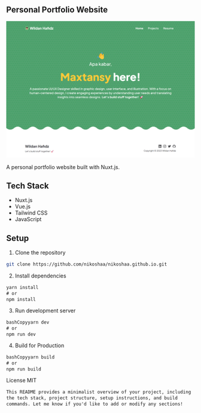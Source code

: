 ## Personal Portfolio Website

![Portfolio Preview](/assets/ss.png)

A personal portfolio website built with Nuxt.js.

## Tech Stack

- Nuxt.js
- Vue.js
- Tailwind CSS
- JavaScript

## Setup

1. Clone the repository
```bash
git clone https://github.com/nikoshaa/nikoshaa.github.io.git
```

2. Install dependencies

```
yarn install
# or
npm install
```

3. Run development server

```
bashCopyyarn dev
# or
npm run dev
```

4. Build for Production

```
bashCopyyarn build
# or
npm run build
```

License MIT

```
This README provides a minimalist overview of your project, including the tech stack, project structure, setup instructions, and build commands. Let me know if you'd like to add or modify any sections!
```
